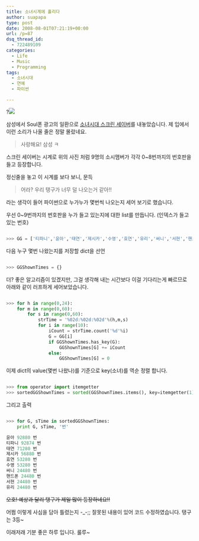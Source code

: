 ```yaml
---
title: 소녀시계에 홀리다
author: suapapa
type: post
date: 2008-08-01T07:21:19+00:00
url: /p=87
dsq_thread_id:
  - 722489109
categories:
  - Life
  - Music
  - Programming
tags:
  - 소녀시대
  - 연예
  - 파이썬

---
```

?![](https://homin.dev/asset/blog/2008/08/gg_soul_screensaver.jpg)

삼성에서 Soul폰 광고의 일환으로 [소녀시대 스크린 세이버][1]를 내놓았습니다. 제 입에서 이런 소리가 나올 줄은 정말 몰랐네요.



> 사랑해요! 삼성 ㅋ

스크린 세이버는 시계로 위의 사진 처럼 9명의 소시맴버가 각각 0~8번까지의 번호판을 들고 등장합니다.

정신줄을 놓고 이 시계를 보다 보니, 문득

> 어라? 우리 탱구가 너무 덜 나오는거 같아!!

라는 생각이 들어 파이썬으로 누가누가 몇번씩 나오는지 세어 보기로 했습니다.

우선 0~9번까지의 번호판을 누가 들고 있는지에 대한 list를 만듭니다. (인덱스가 들고 있는 번호)

```python

>>> GG = ['티파니','윤아','태연','제시카','수영','효연','유리','써니','서현','핸드폰']

```

다음 누구 몇번 나왔는지를 저장할 dict을 선언

```python

>>> GGShownTimes = {}

```

더? 좋은 알고리즘이 있겠지만, 그걸 생각해 내는 시간보다 이걸 기다리는게 빠르므로 아래와 같이 러프하게 세어보았습니다.

```python

>>> for h in range(0,24):
	for m in range(0,60):
		for s in range(0,60):
			strTime = '%02d:%02d:%02d'%(h,m,s)
			for i in range(10):
				iCount = strTime.count('%d'%i)
				G = GG[i]
				if GGShownTimes.has_key(G):
					GGShownTimes[G] += iCount
				else:
					GGShownTimes[G] = 0

```

이제 dict의 value(몇번 나왔나)를 기준으로 key(소녀)를 역순 정렬 합니다.

```python

>>> from operator import itemgetter
>>> sortedGGShownTimes = sorted(GGShownTimes.items(), key=itemgetter(1), reverse=True)

```

그리고 출력

```python

>>> for G, sTime in sortedGGShownTimes:
	print G, sTime, '번'

윤아 92880 번
티파니 92874 번
태연 71280 번
제시카 56880 번
효연 53280 번
수영 53280 번
써니 24480 번
핸드폰 24480 번
서현 24480 번
유리 24480 번

```

<strike>오호! 예상과 달리 탱구가 제일 많이 등장하네요!! </strike>

어쩜 이렇게 사심을 담아 틀렸는지 -_-;; 잘못된 내용이 있어 코드 수정하였습니다. 탱구는 3등~

이래저래 기분 좋은 하루 입니다. 룰루~

 [1]: http://img.anycall.com/anycall/event/w590/download/anycall_w590_soul.zip